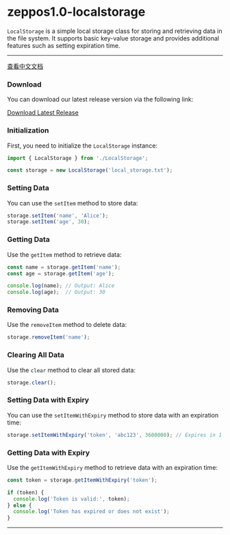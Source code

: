 # zeppos1.0-localstorage
`LocalStorage` is a simple local storage class for storing and retrieving data in the file system. It supports basic key-value storage and provides additional features such as setting expiration time.

---
[查看中文文档](README_zh.md)

### Download

You can download our latest release version via the following link:

[Download Latest Release]([https://github.com/yourusername/yourrepository/releases/latest/download/yourfile.zip](https://github.com/StrGin/zeppos1.0-localstorage/releases/tag/re))
  
### Initialization

First, you need to initialize the `LocalStorage` instance:

```javascript
import { LocalStorage } from './LocalStorage';

const storage = new LocalStorage('local_storage.txt');
```

### Setting Data

You can use the `setItem` method to store data:

```javascript
storage.setItem('name', 'Alice');
storage.setItem('age', 30);
```

### Getting Data

Use the `getItem` method to retrieve data:

```javascript
const name = storage.getItem('name');
const age = storage.getItem('age');

console.log(name); // Output: Alice
console.log(age);  // Output: 30
```

### Removing Data

Use the `removeItem` method to delete data:

```javascript
storage.removeItem('name');
```

### Clearing All Data

Use the `clear` method to clear all stored data:

```javascript
storage.clear();
```

### Setting Data with Expiry

You can use the `setItemWithExpiry` method to store data with an expiration time:

```javascript
storage.setItemWithExpiry('token', 'abc123', 3600000); // Expires in 1 hour
```

### Getting Data with Expiry

Use the `getItemWithExpiry` method to retrieve data with an expiration time:

```javascript
const token = storage.getItemWithExpiry('token');

if (token) {
  console.log('Token is valid:', token);
} else {
  console.log('Token has expired or does not exist');
}
```

---
